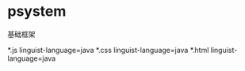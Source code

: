 # psystem
基础框架

*.js linguist-language=java
*.css linguist-language=java
*.html linguist-language=java
